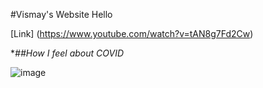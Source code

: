 #Vismay's Website
Hello

[Link]  (https://www.youtube.com/watch?v=tAN8g7Fd2Cw)

**##How I feel about COVID*

![image](https://images.indianexpress.com/2019/06/untitled-design-6-3.jpg) 
